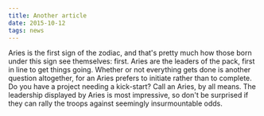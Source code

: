```yaml
---
title: Another article
date: 2015-10-12
tags: news
---
```


Aries is the first sign of the zodiac, and that's pretty much how those born under this sign see themselves: first. Aries are the leaders of the pack, first in line to get things going. Whether or not everything gets done is another question altogether, for an Aries prefers to initiate rather than to complete. Do you have a project needing a kick-start? Call an Aries, by all means. The leadership displayed by Aries is most impressive, so don't be surprised if they can rally the troops against seemingly insurmountable odds.
